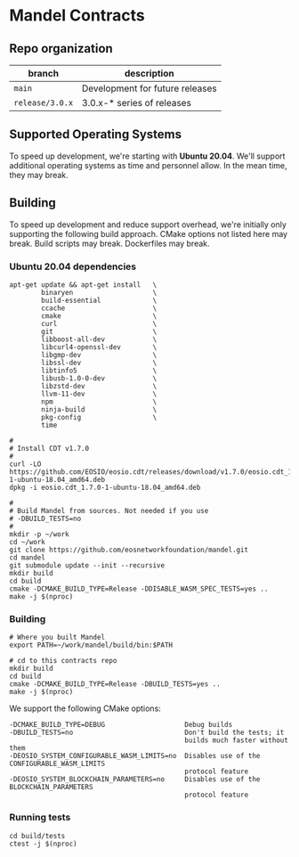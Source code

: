 # Mandel Contracts

## Repo organization

| branch                | description |
| ------                | ----------- |
| `main`                | Development for future releases |
| `release/3.0.x`       | 3.0.x-* series of releases |

## Supported Operating Systems

To speed up development, we're starting with **Ubuntu 20.04**. We'll support additional operating systems as time and personnel allow. In the mean time, they may break.

## Building

To speed up development and reduce support overhead, we're initially only supporting the following build approach. CMake options not listed here may break. Build scripts may break. Dockerfiles may break.

### Ubuntu 20.04 dependencies

```
apt-get update && apt-get install   \
        binaryen                    \
        build-essential             \
        ccache                      \
        cmake                       \
        curl                        \
        git                         \
        libboost-all-dev            \
        libcurl4-openssl-dev        \
        libgmp-dev                  \
        libssl-dev                  \
        libtinfo5                   \
        libusb-1.0-0-dev            \
        libzstd-dev                 \
        llvm-11-dev                 \
        npm                         \
        ninja-build                 \
        pkg-config                  \
        time

#
# Install CDT v1.7.0
#
curl -LO https://github.com/EOSIO/eosio.cdt/releases/download/v1.7.0/eosio.cdt_1.7.0-1-ubuntu-18.04_amd64.deb
dpkg -i eosio.cdt_1.7.0-1-ubuntu-18.04_amd64.deb

#
# Build Mandel from sources. Not needed if you use
# -DBUILD_TESTS=no
#
mkdir -p ~/work
cd ~/work
git clone https://github.com/eosnetworkfoundation/mandel.git
cd mandel
git submodule update --init --recursive
mkdir build
cd build
cmake -DCMAKE_BUILD_TYPE=Release -DDISABLE_WASM_SPEC_TESTS=yes ..
make -j $(nproc)
```

### Building

```
# Where you built Mandel
export PATH=~/work/mandel/build/bin:$PATH

# cd to this contracts repo  
mkdir build
cd build
cmake -DCMAKE_BUILD_TYPE=Release -DBUILD_TESTS=yes ..
make -j $(nproc)
```

We support the following CMake options:
```
-DCMAKE_BUILD_TYPE=DEBUG                    Debug builds
-DBUILD_TESTS=no                            Don't build the tests; it
                                            builds much faster without them
-DEOSIO_SYSTEM_CONFIGURABLE_WASM_LIMITS=no  Disables use of the CONFIGURABLE_WASM_LIMITS
                                            protocol feature
-DEOSIO_SYSTEM_BLOCKCHAIN_PARAMETERS=no     Disables use of the BLOCKCHAIN_PARAMETERS
                                            protocol feature
```

### Running tests

```
cd build/tests
ctest -j $(nproc)
```
